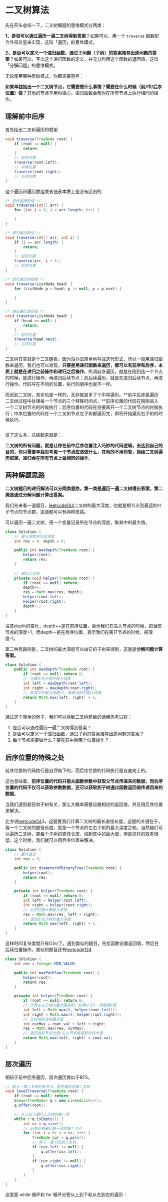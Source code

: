 # 二叉树算法

先在开头总结一下，二叉树解题的思维模式分两类：

**1、是否可以通过遍历一遍二叉树得到答案**？如果可以，用一个 `traverse` 函数配合外部变量来实现，这叫「遍历」的思维模式。

**2、是否可以定义一个递归函数，通过子问题（子树）的答案推导出原问题的答案**？如果可以，写出这个递归函数的定义，并充分利用这个函数的返回值，这叫「分解问题」的思维模式。

无论使用哪种思维模式，你都需要思考：

**如果单独抽出一个二叉树节点，它需要做什么事情？需要在什么时候（前/中/后序位置）做**？其他的节点不用你操心，递归函数会帮你在所有节点上执行相同的操作。

## 理解前中后序

首先给出二叉树遍历的框架

```java
void traverse(TreeNode root) {
    if (root == null) {
        return;
    }
    // 前序位置
    traverse(root.left);
    // 中序位置
    traverse(root.right);
    // 后序位置
}
```

这个遍历和遍历数组或者链表本质上是没有区别的

```java
/* 迭代遍历数组 */
void traverse(int[] arr) {
    for (int i = 0; i < arr.length; i++) {

    }
}

/* 递归遍历数组 */
void traverse(int[] arr, int i) {
    if (i == arr.length) {
        return;
    }
    // 前序位置
    traverse(arr, i + 1);
    // 后序位置
}

/* 迭代遍历单链表 */
void traverse(ListNode head) {
    for (ListNode p = head; p != null; p = p.next) {

    }
}

/* 递归遍历单链表 */
void traverse(ListNode head) {
    if (head == null) {
        return;
    }
    // 前序位置
    traverse(head.next);
    // 后序位置
}

```

二叉树其实就是个二叉链表，因为没办法简单地写成迭代形式，所以一般用递归函数来遍历。我们也可以发现，**只要是用递归函数来遍历，都可以有前序和后序，本质上就是在递归之前操作和递归之后操作**。所谓前序遍历，就是在刚到达一个节点的时候，就进行操作，再递归后续节点；而后续遍历，就是先递归后续节点，再进行操作。代码写在不同的位置，执行的顺序也就不一样。

而说到二叉树，其实也是一样的，无非就是多了个中序遍历。**前中后序是遍历二叉树过程中处理每一个节点的三个特殊时间点，**前序位置的代码在刚刚进入一个二叉树节点的时候执行；后序位置的代码在将要离开一个二叉树节点的时候执行；中序位置的代码在一个二叉树节点左子树都遍历完，即将开始遍历右子树的时候执行。

<figure><img src="../../.gitbook/assets/image (1) (1) (1).png" alt=""><figcaption></figcaption></figure>

说了这么多，总结起来就是：

**二叉树的所有问题，就是让你在前中后序位置注入巧妙的代码逻辑，去达到自己的目的，你只需要单独思考每一个节点应该做什么，其他的不用你管，抛给二叉树遍历框架，递归会在所有节点上做相同的操作**。

## 两种解题思路

**二叉树题目的递归解法可以分两类思路，第一类是遍历一遍二叉树得出答案，第二类是通过分解问题计算出答案。**

我们先来看一道题目，[leetcode104](https://leetcode.com/problems/maximum-depth-of-binary-tree/description/)二叉树的最大深度，也就是根节点到最远的叶子节点的节点数，这道题可以有两种思路。

可以遍历一遍二叉树，用一个变量记录所在节点的深度，取其中的最大值。

```java
class Solution {
    // 最大深度和当前深度
    int res = 0, depth = 0;

    public int maxDepth(TreeNode root) {
        helper(root);
        return res;
    }
    
    // 遍历二叉树
    private void helper(TreeNode root) {
        if (root == null) return;
        depth++;
        res = Math.max(res, depth);
        helper(root.left);
        helper(root.right);
        depth--;
    }
}
```

注意depth的变化，depth++是在前序位置，表示我们在进入节点的时候，把当前节点的深度+1，而depth--是在后序位置，表示我们在离开节点的时候，把深度-1。

第二种思路则是，二叉树的最大深度可以由它的子树来得到，这就是**分解问题计算答案。**

```java
class Solution {
    public int maxDepth(TreeNode root) {
        if (root == null) return 0;
        // 计算左右子树的最大深度
        int left = maxDepth(root.left);
        int right = maxDepth(root.right);
        // 取其中的最大深度+1，就是当前的最大深度
        return Math.max(left, right) + 1;
    }
}
```

通过这个简单的例子，我们可以得到二叉树题目的通用思考过程：

1. 是否可以通过遍历一遍二叉树得到答案？
2. 是否可以定义一个递归函数，通过子树的答案推导出原问题的答案？
3. 每个节点需要做什么？要在前中后哪个位置操作？

## 后序位置的特殊之处

前序位置的代码执行是自顶向下的，而后序位置的代码执行是自底向上的。

这也意味着，**前序位置的代码只能从函数参数中获取父节点传递来的数据，而后序位置的代码不仅可以获取参数数据，还可以获取到子树通过函数返回值传递回来的数据**。

当我们遇到题目和子树有关，那么大概率需要设置相应的返回值，并且用后序位置来解决。

比方说[leetcode54](https://leetcode.com/problems/diameter-of-binary-tree/description/)3，这题要我们计算二叉树的最长直径长度，这题的关键在于，每一个二叉树的直径长度，就是一个节点的左右子树的最大深度之和。当然我们可以遍历二叉树，算每个子树的直径长度，找到其中的最大值，但是这样的效率很低。这个时候，我们就可以用后序位置来解决。

```java
class Solution {
    // 最大直径
    int res = 0;

    public int diameterOfBinaryTree(TreeNode root) {
        helper(root);
        return res;
    }

    private int helper(TreeNode root) {
        if (root == null) return 0;
        int left = helper(root.left);
        int right = helper(root.right);
        // 后序位置计算最大直径
        res = Math.max(res, left + right);
        // 返回左右子树的最大深度
        return Math.max(left, right) + 1;
    }
}
```

这样时间复杂度就只有O(n)了。遇到类似的题目，先给函数设置返回值，然后在后续位置操作。类似的题目还有[leetcode124](https://leetcode.com/problems/binary-tree-maximum-path-sum/description/)

```java
class Solution {
    int res = Integer.MIN_VALUE;

    public int maxPathSum(TreeNode root) {
        helper(root);
        return res;
    }

    private int helper(TreeNode root) {
        if (root == null) return 0;
        // 计算左右子树的最大路径和，如果小于0，则使用0值
        int left = Math.max(0, helper(root.left));
        int right = Math.max(0, helper(root.right));
        // 比较得到当前最大值
        int curMax = root.val + left + right;
        res = Math.max(res, curMax);
        // 返回当前节点的值+左右节点路径和的较大值
        return Math.max(left, right) + root.val;
    }
}
```

## 层次遍历

相较于前中后序遍历，层次遍历类似于BFS。

```java
// 输入一棵二叉树的根节点，层序遍历这棵二叉树
void levelTraverse(TreeNode root) {
    if (root == null) return;
    Queue<TreeNode> q = new LinkedList<>();
    q.offer(root);

    // 从上到下遍历二叉树的每一层
    while (!q.isEmpty()) {
        int sz = q.size();
        // 从左到右遍历每一层的每个节点
        for (int i = 0; i < sz; i++) {
            TreeNode cur = q.poll();
            // 将下一层节点放入队列
            if (cur.left != null) {
                q.offer(cur.left);
            }
            if (cur.right != null) {
                q.offer(cur.right);
            }
        }
    }
}
```

这里面 while 循环和 for 循环分管从上到下和从左到右的遍历：

<figure><img src="../../.gitbook/assets/image (1) (1).png" alt=""><figcaption></figcaption></figure>
